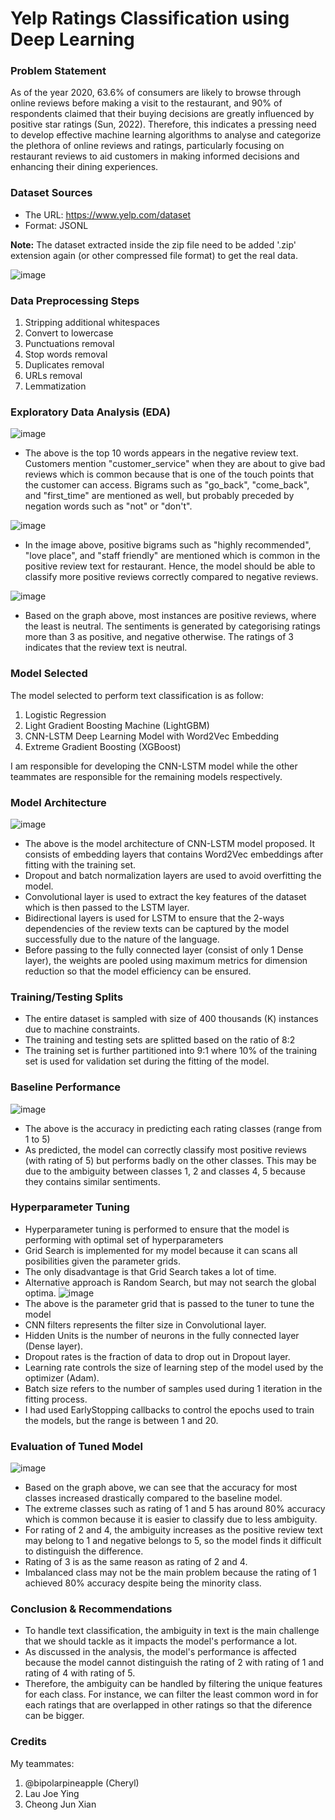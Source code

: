 # Yelp Ratings Classification using Deep Learning

### Problem Statement
As of the year 2020, 63.6% of consumers are likely to browse through online reviews before making a visit to the restaurant, and 90% of respondents claimed that their buying decisions are greatly influenced by positive star ratings (Sun, 2022). Therefore, this indicates a pressing need to develop effective machine learning algorithms to analyse and categorize the plethora of online reviews and ratings, particularly focusing on restaurant reviews to aid customers in making informed decisions and enhancing their dining experiences. 

### Dataset Sources
- The URL: https://www.yelp.com/dataset
- Format: JSONL

**Note:** The dataset extracted inside the zip file need to be added '.zip' extension again (or other compressed file format) to get the real data.  

![image](https://github.com/HkFromMY/review-classification/assets/48499555/15220f1d-9b79-473d-bbf7-a56c431786a2)

### Data Preprocessing Steps
1. Stripping additional whitespaces
2. Convert to lowercase
3. Punctuations removal
4. Stop words removal
5. Duplicates removal
6. URLs removal
7. Lemmatization

### Exploratory Data Analysis (EDA)
![image](https://github.com/HkFromMY/review-classification/assets/48499555/eb799272-1945-4240-ab58-840498fc874a)
- The above is the top 10 words appears in the negative review text. Customers mention "customer_service" when they are about to give bad reviews which is common because that is one of the touch points that the customer can access. Bigrams such as "go_back", "come_back", and "first_time" are mentioned as well, but probably preceded by negation words such as "not" or "don't".

![image](https://github.com/HkFromMY/review-classification/assets/48499555/87a7eadb-38b2-4882-9dbc-b3fc29218e68)
- In the image above, positive bigrams such as "highly recommended", "love place", and "staff friendly" are mentioned which is common in the positive review text for restaurant. Hence, the model should be able to classify more positive reviews correctly compared to negative reviews.

![image](https://github.com/HkFromMY/review-classification/assets/48499555/61eece60-2865-48fe-8a76-e4907a042b15)
- Based on the graph above, most instances are positive reviews, where the least is neutral. The sentiments is generated by categorising ratings more than 3 as positive, and negative otherwise. The ratings of 3 indicates that the review text is neutral.

### Model Selected
The model selected to perform text classification is as follow:
1. Logistic Regression
2. Light Gradient Boosting Machine (LightGBM)
3. CNN-LSTM Deep Learning Model with Word2Vec Embedding
4. Extreme Gradient Boosting (XGBoost)

I am responsible for developing the CNN-LSTM model while the other teammates are responsible for the remaining models respectively.

### Model Architecture
![image](https://github.com/HkFromMY/review-classification/assets/48499555/ac7e6fbb-452c-40ea-ad10-b734cf776542)
- The above is the model architecture of CNN-LSTM model proposed. It consists of embedding layers that contains Word2Vec embeddings after fitting with the training set.
- Dropout and batch normalization layers are used to avoid overfitting the model.
- Convolutional layer is used to extract the key features of the dataset which is then passed to the LSTM layer.
- Bidirectional layers is used for LSTM to ensure that the 2-ways dependencies of the review texts can be captured by the model successfully due to the nature of the language.
- Before passing to the fully connected layer (consist of only 1 Dense layer), the weights are pooled using maximum metrics for dimension reduction so that the model efficiency can be ensured.

### Training/Testing Splits
- The entire dataset is sampled with size of 400 thousands (K) instances due to machine constraints.
- The training and testing sets are splitted based on the ratio of 8:2
- The training set is further partitioned into 9:1 where 10% of the training set is used for validation set during the fitting of the model.

### Baseline Performance
![image](https://github.com/HkFromMY/review-classification/assets/48499555/c687ebb9-070f-40a3-aa4d-bc6d25a15d83)
- The above is the accuracy in predicting each rating classes (range from 1 to 5)
- As predicted, the model can correctly classify most positive reviews (with rating of 5) but performs badly on the other classes. This may be due to the ambiguity between classes 1, 2 and classes 4, 5 because they contains similar sentiments.

### Hyperparameter Tuning 
- Hyperparameter tuning is performed to ensure that the model is performing with optimal set of hyperparameters
- Grid Search is implemented for my model because it can scans all posibilities given the parameter grids.
- The only disadvantage is that Grid Search takes a lot of time.
- Alternative approach is Random Search, but may not search the global optima.
![image](https://github.com/HkFromMY/review-classification/assets/48499555/932072a2-0143-4dce-8c0f-c9d0add2ab3c)
- The above is the parameter grid that is passed to the tuner to tune the model
- CNN filters represents the filter size in Convolutional layer.
- Hidden Units is the number of neurons in the fully connected layer (Dense layer).
- Dropout rates is the fraction of data to drop out in Dropout layer.
- Learning rate controls the size of learning step of the model used by the optimizer (Adam).
- Batch size refers to the number of samples used during 1 iteration in the fitting process.
- I had used EarlyStopping callbacks to control the epochs used to train the models, but the range is between 1 and 20.

### Evaluation of Tuned Model
![image](https://github.com/HkFromMY/review-classification/assets/48499555/0f93415d-f9c8-4a3d-9605-2eb18ab8d1b6)
- Based on the graph above, we can see that the accuracy for most classes increased drastically compared to the baseline model.
- The extreme classes such as rating of 1 and 5 has around 80% accuracy which is common because it is easier to classify due to less ambiguity.
- For rating of 2 and 4, the ambiguity increases as the positive review text may belong to 1 and negative belongs to 5, so the model finds it difficult to distinguish the difference.
- Rating of 3 is as the same reason as rating of 2 and 4.
- Imbalanced class may not be the main problem because the rating of 1 achieved 80% accuracy despite being the minority class.

### Conclusion & Recommendations
- To handle text classification, the ambiguity in text is the main challenge that we should tackle as it impacts the model's performance a lot.
- As discussed in the analysis, the model's performance is affected because the model cannot distinguish the rating of 2 with rating of 1 and rating of 4 with rating of 5.
- Therefore, the ambiguity can be handled by filtering the unique features for each class. For instance, we can filter the least common word in for each ratings that are overlapped in other ratings so that the diference can be bigger.

### Credits  
My teammates:
1. @bipolarpineapple (Cheryl)
2. Lau Joe Ying
3. Cheong Jun Xian
